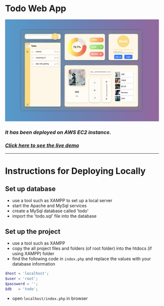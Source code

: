 # Todo Web App

![todo screenshot](./screenshot.png)

### _**It has been deployed on AWS EC2 instance.**_
### _**[Click here to see the live demo](https://stringhotpot.com/)**_

***

# Instructions for Deploying Locally
## Set up database
- use a tool such as XAMPP to set up a local server
- start the Apache and MySql services
- create a MySql database called 'todo'
- import the 'todo.sql' file into the database

## Set up the project
- use a tool such as XAMPP
- copy the all project files and folders (of root folder) into the htdocs (if using XAMPP) folder
- find the following code in ```index.php``` and replace the values with your database information
```PHP
$host = 'localhost';
$user = 'root';
$password = '';
$db   = 'todo';
```
- open ```localhost/index.php``` in browser
